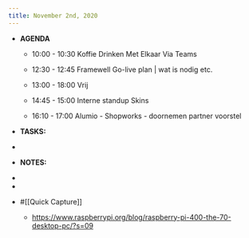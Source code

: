 ```yaml
---
title: November 2nd, 2020
---
```


- **AGENDA**
	 - 10:00 - 10:30 Koffie Drinken Met Elkaar Via Teams

	 - 12:30 - 12:45 Framewell Go-live plan | wat is nodig etc.

	 - 13:00 - 18:00 Vrij

	 - 14:45 - 15:00 Interne standup Skins

	 - 16:10 - 17:00 Alumio - Shopworks - doornemen partner voorstel

- **TASKS:**

- 

- **NOTES:**

- 

- 

- #[[Quick Capture]]
	 - https://www.raspberrypi.org/blog/raspberry-pi-400-the-70-desktop-pc/?s=09


